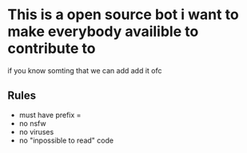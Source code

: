 # This is a open source bot i want to make everybody availible to contribute to
if you know somting that we can add add it ofc
## Rules
- must have prefix =
- no nsfw
- no viruses
- no "inpossible to read" code
